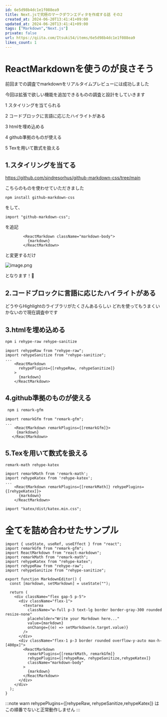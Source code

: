 ```yaml
---
id: 6e5d98b4dc1e1f088ea9
title: Next.jsで究極のマークダウンエディタを作成する話 その2
created_at: 2024-06-20T13:41:41+09:00
updated_at: 2024-06-20T13:41:41+09:00
tags: ["Markdown","Next.js"]
private: false
url: https://qiita.com/Itsuki54/items/6e5d98b4dc1e1f088ea9
likes_count: 1
---
```


# ReactMarkdownを使うのが良さそう
前回までの調査でmarkdownをリアルタイムプレビューには成功しました

今回は拡張で欲しい機能を追加できるものの調査と設計をしていきます

1 スタイリングを当てられる

2 コードブロックに言語に応じたハイライトがある

3 htmlを埋め込める

4 github準拠のものが使える

5 Texを用いて数式を扱える

## 1.スタイリングを当てる

https://github.com/sindresorhus/github-markdown-css/tree/main

こちらのものを使わせていただきました

```zsh
npm install github-markdown-css
```

をして、

```_app.tsx
import "github-markdown-css";
```
を追記

```tsx
        <ReactMarkdown className="markdown-body">
          {markdown}
        </ReactMarkdown>
```
と変更するだけ

![image.png](https://qiita-image-store.s3.ap-northeast-1.amazonaws.com/0/3303371/07816812-a619-eddb-7b01-77654e2cf4d5.png)

となります！👏


## 2.コードブロックに言語に応じたハイライトがある

どうやらHighlightのライブラリがたくさんあるらしい
どれを使ってもうまくいかないので現在調査中です

## 3.htmlを埋め込める

```zsh
npm i rehype-raw rehype-sanitize
```

```tsx
import rehypeRaw from "rehype-raw";
import rehypeSanitize from "rehype-sanitize";
...
    <ReactMarkdown
      rehypePlugins={[rehypeRaw, rehypeSanitize]}
    >
      {markdown}
    </ReactMarkdown>
```

## 4.github準拠のものが使える

```zsh
 npm i remark-gfm
 ```
 ```tsx
 import remarkGfm from "remark-gfm";
...
     <ReactMarkdown remarkPlugins={[remarkGfm]}>
      {markdown}
    </ReactMarkdown>
```

## 5.Texを用いて数式を扱える

```
remark-math rehype-katex
```
```tsx
import remarkMath from 'remark-math';
import rehypeKatex from 'rehype-katex';
...
    <ReactMarkdown remarkPlugins={[remarkMath]} rehypePlugins={[rehypeKatex]}>
      {markdown}
    </ReactMarkdown>
```

```_app.tsx
import "katex/dist/katex.min.css";
```

# 全てを詰め合わせたサンプル

```tsx
import { useState, useRef, useEffect } from "react";
import remarkGfm from "remark-gfm";
import ReactMarkdown from "react-markdown";
import remarkMath from "remark-math";
import rehypeKatex from "rehype-katex";
import rehypeRaw from "rehype-raw";
import rehypeSanitize from "rehype-sanitize";

export function MarkdownEditor() {
  const [markdown, setMarkdown] = useState("");

  return (
    <div className="flex gap-5 p-5">
      <div className="flex-1">
        <textarea
          className="w-full p-3 text-lg border border-gray-300 rounded resize-none"
          placeholder="Write your Markdown here..."
          value={markdown}
          onChange={(e) => setMarkdown(e.target.value)}
        />
      </div>
      <div className="flex-1 p-3 border rounded overflow-y-auto max-h-[400px]">
        <ReactMarkdown
          remarkPlugins={[remarkMath, remarkGfm]}
          rehypePlugins={[rehypeRaw, rehypeSanitize,rehypeKatex]}
          className="markdown-body"
        >
          {markdown}
        </ReactMarkdown>
      </div>
    </div>
  );
}
```

:::note warn
    rehypePlugins={[rehypeRaw, rehypeSanitize,rehypeKatex]}
はこの順番でないと正常動作しません
:::
